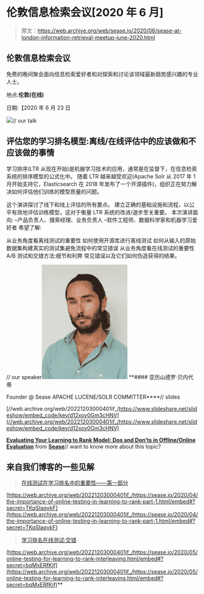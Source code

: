 # 伦敦信息检索会议[2020 年 6 月]

> 原文：<https://web.archive.org/web/sease.io/2020/06/sease-at-london-information-retrieval-meetup-june-2020.html>

## 伦敦信息检索会议

免费的晚间聚会面向信息检索爱好者和对探索和讨论该领域最新趋势感兴趣的专业人士。

地点:**伦敦(在线)**

日期:【2020 年 6 月 23 日

![](img/1572fd41654fd730ad7db4f1511659c3.png)// our talk

## 评估您的学习排名模型:离线/在线评估中的应该做和不应该做的事情

学习排序(LTR 从现在开始)是机器学习技术的应用，通常是在监督下，在信息检索系统的排序模型的公式化中。
随着 LTR 越来越受欢迎(Apache Solr 从 2017 年 1 月开始支持它，Elasticsearch 在 2018 年发布了一个开源插件)，组织正在努力解决如何评估他们训练的模型质量的问题。

这个演讲探讨了线下和线上评估的所有要点。
建立正确的基础设施和流程，以公平有效地评估训练模型，这对于衡量 LTR 系统的改进/退步至关重要。
本次演讲面向:
–产品负责人、搜索经理、业务负责人
–软件工程师、数据科学家和机器学习爱好者
希望了解:

从业务角度看离线测试的重要性
如何使用开源库进行离线测试
如何从输入的原始数据集构建真实的测试集避免流程中的常见错误
从业务角度看在线测试的重要性
A/B 测试和交错方法:细节和利弊
常见错误以及它们如何伪造获得的结果。

// our speaker![](img/c6d2f2f3121cc4fc844c344606ad2692.png)[](https://web.archive.org/web/20221203000401/https://twitter.com/AlexBenedetti)*[](https://web.archive.org/web/20221203000401/https://www.linkedin.com/in/alexbenedetti/)* **#### 亚历山德罗·贝内代蒂

Founder @ Sease
APACHE LUCENE/SOLR COMMITTER****// slides

[//web.archive.org/web/20221203000401if_/https://www.slideshare.net/slideshow/embed_code/key/d12xoy0Gm3cHNV](//web.archive.org/web/20221203000401if_/https://www.slideshare.net/slideshow/embed_code/key/d12xoy0Gm3cHNV)

**[Evaluating Your Learning to Rank Model: Dos and Don’ts in Offline/Online Evaluation](//web.archive.org/web/20221203000401/https://www.slideshare.net/SeaseLtd/evaluating-your-learning-to-rank-model-dos-and-donts-in-offlineonline-evaluation "Evaluating Your Learning to Rank Model: Dos and Don’ts in Offline/Online Evaluation")** from **[Sease](https://web.archive.org/web/20221203000401/https://www.slideshare.net/SeaseLtd)**// want to know more about this topic?

## 来自我们博客的一些见解

> [在线测试在学习排名中的重要性——第一部分](https://web.archive.org/web/20221203000401/https://sease.io/2020/04/the-importance-of-online-testing-in-learning-to-rank-part-1.html)

[https://web.archive.org/web/20221203000401if_/https://sease.io/2020/04/the-importance-of-online-testing-in-learning-to-rank-part-1.html/embed#?secret=TKqSIaqvkF](https://web.archive.org/web/20221203000401if_/https://sease.io/2020/04/the-importance-of-online-testing-in-learning-to-rank-part-1.html/embed#?secret=TKqSIaqvkF)

> [学习排名在线测试:交错](https://web.archive.org/web/20221203000401/https://sease.io/2020/05/online-testing-for-learning-to-rank-interleaving.html)

[https://web.archive.org/web/20221203000401if_/https://sease.io/2020/05/online-testing-for-learning-to-rank-interleaving.html/embed#?secret=bqMxERfKif](https://web.archive.org/web/20221203000401if_/https://sease.io/2020/05/online-testing-for-learning-to-rank-interleaving.html/embed#?secret=bqMxERfKif)**